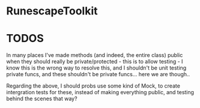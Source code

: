 # RunescapeToolkit

# TODOS
In many places I've made methods (and indeed, the entire class) public when they should really be private/protected - this is to allow testing - I know this is the wrong way to resolve this, and I shouldn't be unit testing private funcs, and these shouldn't be private funcs... here we are though..

Regarding the above, I should probs use some kind of Mock, to create intergration tests for these, instead of making everything public, and testing behind the scenes that way?
